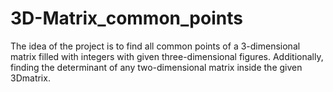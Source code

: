 # 3D-Matrix_common_points
The idea of ​​the project is to find all common points of a 3-dimensional matrix filled with integers with given three-dimensional figures.
Additionally, finding the determinant of any two-dimensional matrix inside the given 3Dmatrix.
